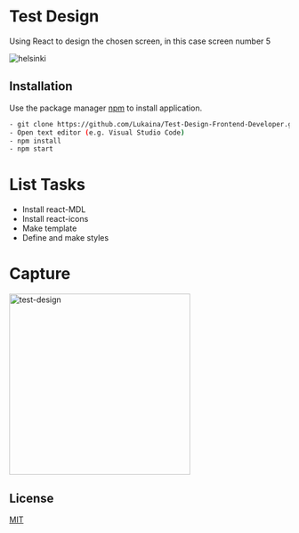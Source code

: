 # Test Design 

Using React to design the chosen screen, in this case screen number 5

![helsinki](https://user-images.githubusercontent.com/60724393/109207253-eb274e00-7776-11eb-89a0-01a1967e2ec8.jpg)

## Installation

Use the package manager [npm](https://www.npmjs.com/) to install application.

```bash
- git clone https://github.com/Lukaina/Test-Design-Frontend-Developer.git
- Open text editor (e.g. Visual Studio Code)
- npm install
- npm start
```

# List Tasks

- Install react-MDL
- Install react-icons
- Make template
- Define and make styles

# Capture

<img width="325" alt="test-design" src="https://user-images.githubusercontent.com/60724393/109207335-03976880-7777-11eb-81cc-c5ab773c9f85.png">

## License

[MIT](https://choosealicense.com/licenses/mit/)


